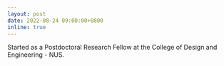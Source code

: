 ```yaml
---
layout: post
date: 2022-08-24 09:00:00+0800
inline: true
---
```


Started as a Postdoctoral Research Fellow at the College of Design and Engineering - NUS.
